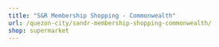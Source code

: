 ```yaml
---
title: "S&R Membership Shopping - Commonwealth"
url: /quezon-city/sandr-membership-shopping-commonwealth/
shop: supermarket
---
```

